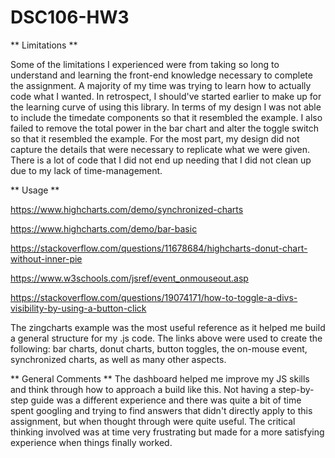 # DSC106-HW3
** Limitations **

Some of the limitations I experienced were from taking so long to understand and learning the front-end knowledge necessary to complete the assignment. A majority of my time was trying to learn how to actually code what I wanted. In retrospect, I should've started earlier to make up for the learning curve of using this library.
In terms of my design I was not able to include the timedate components so that it resembled the example. I also failed to remove the total power in the bar chart and alter the toggle switch so that it resembled the example. For the most part, my design did not capture the details that were necessary to replicate what we were given.
There is a lot of code that I did not end up needing that I did not clean up due to my lack of time-management.

** Usage **

https://www.highcharts.com/demo/synchronized-charts

https://www.highcharts.com/demo/bar-basic

https://stackoverflow.com/questions/11678684/highcharts-donut-chart-without-inner-pie

https://www.w3schools.com/jsref/event_onmouseout.asp

https://stackoverflow.com/questions/19074171/how-to-toggle-a-divs-visibility-by-using-a-button-click

The zingcharts example was the most useful reference as it helped me build a general structure for my .js code. The links above were used to create the following: bar charts, donut charts, button toggles, the on-mouse event, synchronized charts, as well as many other aspects.

** General Comments **
The dashboard helped me improve my JS skills and think through how to approach a build like this. Not having a step-by-step guide was a different experience and there was quite a bit of time spent googling and trying to find answers that didn't directly apply to this assignment, but when thought through were quite useful. The critical thinking involved was at time very frustrating but made for a more satisfying experience when things finally worked.
